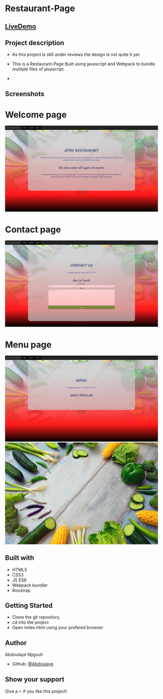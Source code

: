 # Restaurant-Page


## [LiveDemo](https://abdoulaye-thespy.github.io/Restaurant-Page/#)

## Project description

- As this project is still under reviews the design is not quite it yet.

- This is a Restaurant-Page Built using javascript and Webpack to bundle multiple files of javascript.
- 
## Screenshots

# Welcome page
![screenshot](R1.jpeg)
# Contact page
![screenshot](R2.jpeg)
# Menu page
![screenshot](R4.jpeg)
![screenshot](restaurant2.jpeg)

## Built with

- HTML5
- CSS3
- JS ES6
- Webpack bundler
- Boostrap

## Getting Started

- Clone the git repository.
- cd into the project
- Open index.html using your prefered browser

## Author

Abdoulaye Njigouh

- Github: [@Abdoulaye](https://github.com/Abdoulaye-Thespy)


## Show your support

Give a ⭐️ if you like this project!
